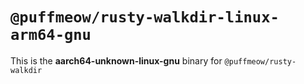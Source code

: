 # `@puffmeow/rusty-walkdir-linux-arm64-gnu`

This is the **aarch64-unknown-linux-gnu** binary for `@puffmeow/rusty-walkdir`
